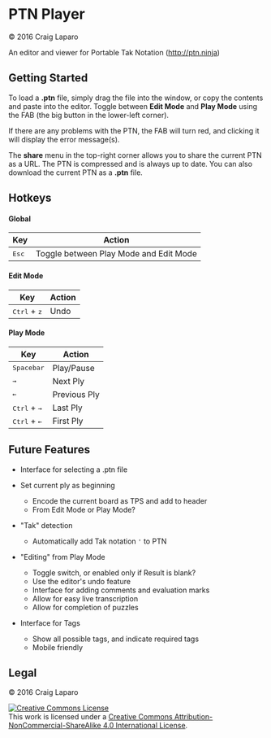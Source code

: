 # PTN Player
&copy; 2016 Craig Laparo

An editor and viewer for Portable Tak Notation (http://ptn.ninja)

## Getting Started
To load a **.ptn** file, simply drag the file into the window, or copy the contents and paste into the editor. Toggle between **Edit Mode** and **Play Mode** using the FAB (the big button in the lower-left corner).

If there are any problems with the PTN, the FAB will turn red, and clicking it will display the error message(s).

The **share** menu in the top-right corner allows you to share the current PTN as a URL. The PTN is compressed and is always up to date. You can also download the current PTN as a **.ptn** file.



## Hotkeys
#### Global
| Key            | Action                                 |
| -------------- | -------------------------------------- |
| <kbd>Esc</kbd> | Toggle between Play Mode and Edit Mode |

#### Edit Mode
| Key                            | Action |
| ------------------------------ | ------ |
| <kbd>Ctrl</kbd> + <kbd>z</kbd> | Undo   |

#### Play Mode
| Key                                 | Action       |
| ----------------------------------- | ------------ |
| <kbd>Spacebar</kbd>                 | Play/Pause   |
| <kbd>&rarr;</kbd>                   | Next Ply     |
| <kbd>&larr;</kbd>                   | Previous Ply |
| <kbd>Ctrl</kbd> + <kbd>&rarr;</kbd> | Last Ply     |
| <kbd>Ctrl</kbd> + <kbd>&larr;</kbd> | First Ply    |



## Future Features
- Interface for selecting a .ptn file


- Set current ply as beginning
  - Encode the current board as TPS and add to header
  - From Edit Mode or Play Mode?


- "Tak" detection
  - Automatically add Tak notation `'` to PTN


- "Editing" from Play Mode
  - Toggle switch, or enabled only if Result is blank?
  - Use the editor's undo feature
  - Interface for adding comments and evaluation marks
  - Allow for easy live transcription
  - Allow for completion of puzzles


- Interface for Tags
  - Show all possible tags, and indicate required tags
  - Mobile friendly


## Legal
&copy; 2016 Craig Laparo

<a rel="license" href="http://creativecommons.org/licenses/by-nc-sa/4.0/"><img alt="Creative Commons License" style="border-width:0" src="https://i.creativecommons.org/l/by-nc-sa/4.0/88x31.png" /></a><br />This work is licensed under a <a rel="license" href="http://creativecommons.org/licenses/by-nc-sa/4.0/">Creative Commons Attribution-NonCommercial-ShareAlike 4.0 International License</a>.
